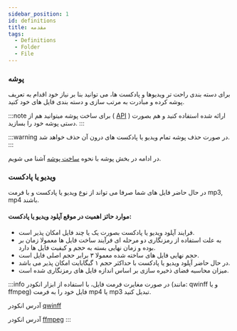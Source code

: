 ```yaml
---
sidebar_position: 1
id: definitions
title: مقدمه
tags:
  - Definitions
  - Folder
  - File
---
```


### پوشه

برای دسته بندی راحت تر ویدیوها و پادکست ها، می توانید بنا بر نیاز خود اقدام به تعریف پوشه کرده و مبادرت به مرتب سازی و
دسته
بندی فایل های خود کنید.

:::note
برای ساخت پوشه میتوانید هم از
( [API][] )
ارائه شده استفاده کنید و هم بصورت دستی پوشه خود را بسازید.
:::

:::warning
در صورت حذف پوشه تمام ویدیو یا پادکست های درون آن حذف خواهد شد.
:::

در ادامه در بخش پوشه با نحوه
[ساخت پوشه][]
آشنا می شویم.

### ویدیو یا پادکست

در حال حاضر فایل های شما صرفا می تواند از نوع ویدیو یا پادکست و با فرمت mp3, mp4 باشند.

#### موارد حائز اهمیت در موقع آپلود ویدیو یا پادکست:

* فرایند آپلود ویدیو یا پادکست بصورت یک یا چند فایل امکان پذیر است.
* به علت استفاده از رمزنگاری دو مرحله ای فرآیند ساخت فایل ها معمولا زمان بر بوده و زمان نهایی بسته به حجم و کیفیت فایل
  ها دارد.
* حجم نهایی فایل های ساخته شده معمولا ۳ برابر حجم اصلی فایل است.
* در حال حاضر آپلود ویدیو یا پادکست با حداکثر حجم ۱ گیگابایت امکان پذیر می باشد.
* میزان محاسبه فضای ذخیره سازی بر اساس اندازه فایل های رمزنگاری شده است.

:::info
در صورت مغایرت فرمت فایل، با استفاده از ابزار انکودر (مانند: qwinff و یا ffmpeg) فایل خود را به فرمت mp4 یا mp3 تبدیل
کنید.

آدرس انکودر [qwinff][]

آدرس انکودر [ffmpeg][]
:::

[API]: ../../../developers/bucket/create

[ساخت پوشه]: ./bucket#ساخت

[ffmpeg]: https://ffmpeg.org/download.html

[qwinff]: https://qwinff.github.io/downloads.html
